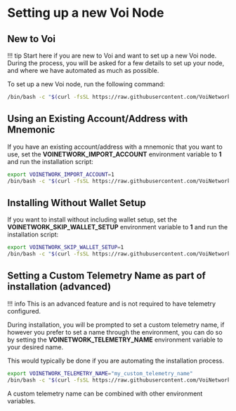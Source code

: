 # Setting up a new Voi Node

## New to Voi

!!! tip
    Start here if you are new to Voi and want to set up a new Voi node.
    During the process, you will be asked for a few details to set up your node, and where we have automated as much as possible.

To set up a new Voi node, run the following command:

```bash
/bin/bash -c "$(curl -fsSL https://raw.githubusercontent.com/VoiNetwork/voi-swarm/main/install.sh)"
```

## Using an Existing Account/Address with Mnemonic

If you have an existing account/address with a mnemonic that you want to use, set the **VOINETWORK_IMPORT_ACCOUNT**
environment variable to **1** and run the installation script:

```bash
export VOINETWORK_IMPORT_ACCOUNT=1
/bin/bash -c "$(curl -fsSL https://raw.githubusercontent.com/VoiNetwork/voi-swarm/main/install.sh)"
```

## Installing Without Wallet Setup

If you want to install without including wallet setup, set the **VOINETWORK_SKIP_WALLET_SETUP** environment variable to
**1** and run the installation script:

```bash
export VOINETWORK_SKIP_WALLET_SETUP=1
/bin/bash -c "$(curl -fsSL https://raw.githubusercontent.com/VoiNetwork/voi-swarm/main/install.sh)"
```

## Setting a Custom Telemetry Name as part of installation (advanced)

!!! info
    This is an advanced feature and is not required to have telemetry configured.

During installation, you will be prompted to set a custom telemetry name, if however you prefer to set a name through
the environment, you can do so by setting the **VOINETWORK_TELEMETRY_NAME** environment variable to your desired name.

This would typically be done if you are automating the installation process.

```bash
export VOINETWORK_TELEMETRY_NAME="my_custom_telemetry_name"
/bin/bash -c "$(curl -fsSL https://raw.githubusercontent.com/VoiNetwork/voi-swarm/main/install.sh)"
```

A custom telemetry name can be combined with other environment variables.
